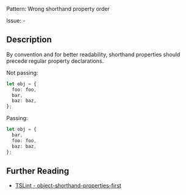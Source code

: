 Pattern: Wrong shorthand property order

Issue: -

## Description

By convention and for better readability, shorthand properties should precede regular property declarations.

Not passing:

```ts
let obj = {
  foo: foo,
  bar,
  baz: baz,
};
```

Passing:

```ts
let obj = {
  bar,
  foo: foo,
  baz: baz,
};
```

## Further Reading

* [TSLint - object-shorthand-properties-first](https://github.com/ajafff/tslint-consistent-codestyle/blob/master/docs/object-shorthand-properties-first.md)